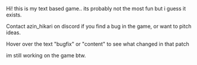 Hi! this is my text based game.. its probably not the most fun but i guess it exists.

Contact azin_hikari on discord if you find a bug in the game, or want to pitch ideas.

Hover over the text "bugfix" or "content" to see what changed in that patch




im still working on the game btw.
